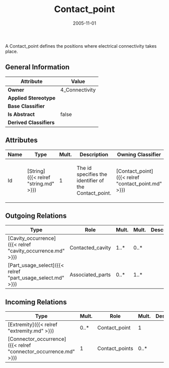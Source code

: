 ﻿---
title: Contact_point
toc: false
type: specs
date: "2005-11-01"
draft: false
specification: KBL
version: 2.3.sr1
documentType: "Recommendation"
elementType: Class
classes:
  - Contact_point
menu_name: kbl-2.3.sr1
---
<p>A Contact_point defines the positions where electrical connectivity takes place.</p>

## General Information

| Attribute               | Value |
|-------------------------|-------|
| **Owner**               | 4_Connectivity |
| **Applied Stereotype**  |   |
| **Base Classifier**     |   |
| **Is Abstract**         | false |
| **Derived Classifiers** |   |

## Attributes
|  Name  |  Type  |  Mult.  |  Description  |  Owning Classifier  |
|--------|--------|---------|---------------|--------------|
|Id | [String]({{< relref "string.md" >}}) | 1 | <p>The id specifies the identifier of the Contact_point.</p> | [Contact_point]({{< relref "contact_point.md" >}}) |

## Outgoing Relations
|    Type  |   Role   |   Mult.   |   Mult.   |   Description   |
|----------|----------|-----------|-----------|-----------------|
| [Cavity_occurrence]({{< relref "cavity_occurrence.md" >}}) | Contacted_cavity | 1..* | 0..* |  |
| [Part_usage_select]({{< relref "part_usage_select.md" >}}) | Associated_parts | 0..* | 1..* |  |
##  Incoming Relations
|    Type  |   Mult.  |   Role    |   Mult.   |   Description  |
|----------|----------|-----------|-----------|----------------|
| [Extremity]({{< relref "extremity.md" >}}) | 0..* | Contact_point | 1 |  |
| [Connector_occurrence]({{< relref "connector_occurrence.md" >}}) | 1 | Contact_points | 0..* |  |

